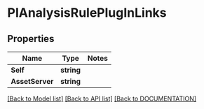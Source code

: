 # PIAnalysisRulePlugInLinks

## Properties
Name | Type | Notes
------------ | ------------- | -------------
**Self** | **string**
**AssetServer** | **string**

[[Back to Model list]](../../DOCUMENTATION.md#documentation-for-models) [[Back to API list]](../../DOCUMENTATION.md#documentation-for-api-endpoints) [[Back to DOCUMENTATION]](../../DOCUMENTATION.md)
